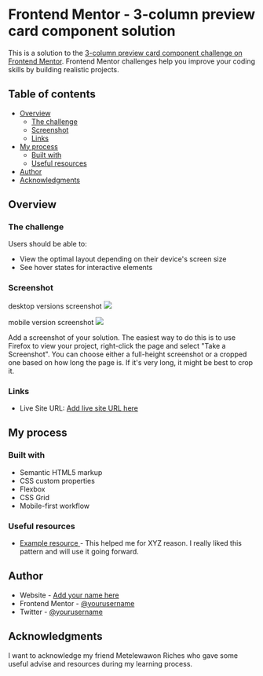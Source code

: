 # Frontend Mentor - 3-column preview card component solution

This is a solution to the [3-column preview card component challenge on Frontend Mentor](https://www.frontendmentor.io/challenges/3column-preview-card-component-pH92eAR2-). Frontend Mentor challenges help you improve your coding skills by building realistic projects.

## Table of contents

- [Overview](#overview)
  - [The challenge](#the-challenge)
  - [Screenshot](#screenshot)
  - [Links](#links)
- [My process](#my-process)
  - [Built with](#built-with)
  - [Useful resources](#useful-resources)
- [Author](#author)
- [Acknowledgments](#acknowledgments)



## Overview

### The challenge

Users should be able to:

- View the optimal layout depending on their device's screen size
- See hover states for interactive elements

### Screenshot
desktop versions screenshot
![](.screenshots/3-column-preview-card-component-desktop.png)

mobile version screenshot
![](.screenshots/3-column-preview-card-component-mobile.png)

Add a screenshot of your solution. The easiest way to do this is to use Firefox to view your project, right-click the page and select "Take a Screenshot". You can choose either a full-height screenshot or a cropped one based on how long the page is. If it's very long, it might be best to crop it.


### Links

- Live Site URL: [Add live site URL here](https://github.com/Brodaremi/3-column-preview-card-component-by-Remi.git)

## My process

### Built with

- Semantic HTML5 markup
- CSS custom properties
- Flexbox
- CSS Grid
- Mobile-first workflow


### Useful resources

- [Example resource ](https://www.developer.mozilla.org) - This helped me for XYZ reason. I really liked this pattern and will use it going forward.


## Author

- Website - [Add your name here](https://www.github/brodaremi.com)
- Frontend Mentor - [@yourusername](https://www.frontendmentor.io/profile/brodaremi)
- Twitter - [@yourusername](https://www.twitter.com/brodaremi)


## Acknowledgments

I want to acknowledge my friend Metelewawon Riches who gave some useful advise and resources during my learning process.
